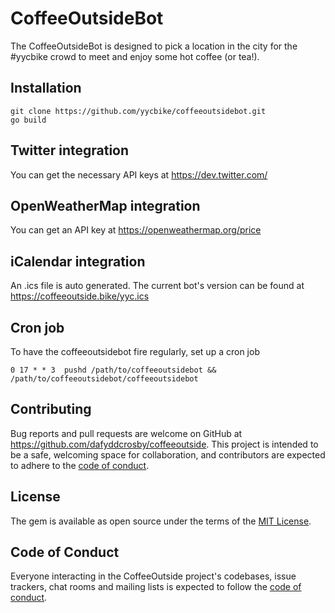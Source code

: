 # CoffeeOutsideBot

The CoffeeOutsideBot is designed to pick a location in the city for the
#yycbike crowd to meet and enjoy some hot coffee (or tea!).

## Installation

```
git clone https://github.com/yycbike/coffeeoutsidebot.git
go build
```

## Twitter integration
You can get the necessary API keys at https://dev.twitter.com/

## OpenWeatherMap integration
You can get an API key at https://openweathermap.org/price

## iCalendar integration
An .ics file is auto generated. The current bot's version can be found at
https://coffeeoutside.bike/yyc.ics

## Cron job
To have the coffeeoutsidebot fire regularly, set up a cron job

```
0 17 * * 3  pushd /path/to/coffeeoutsidebot && /path/to/coffeeoutsidebot/coffeeoutsidebot
```

## Contributing

Bug reports and pull requests are welcome on GitHub at
https://github.com/dafyddcrosby/coffeeoutside. This project is intended to be
a safe, welcoming space for collaboration, and contributors are expected to
adhere to the [code of
conduct](https://github.com/yycbike/coffeeoutside/blob/main/CODE_OF_CONDUCT.md).


## License

The gem is available as open source under the terms of the [MIT License](https://opensource.org/licenses/MIT).

## Code of Conduct

Everyone interacting in the CoffeeOutside project's codebases, issue trackers,
chat rooms and mailing lists is expected to follow the [code of
conduct](https://github.com/yycbike/coffeeoutside/blob/main/CODE_OF_CONDUCT.md).
